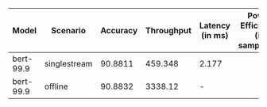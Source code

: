 | Model     | Scenario     |   Accuracy |   Throughput | Latency (in ms)   | Power Efficiency (in samples/J)   | TEST01   |
|-----------|--------------|------------|--------------|-------------------|-----------------------------------|----------|
| bert-99.9 | singlestream |    90.8811 |      459.348 | 2.177             |                                   | passed   |
| bert-99.9 | offline      |    90.8832 |     3338.12  | -                 |                                   | passed   |
